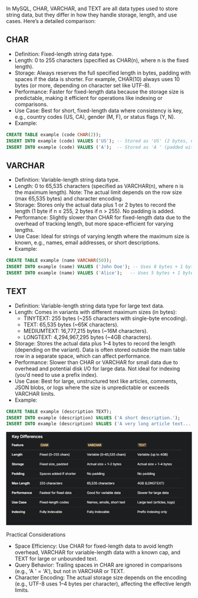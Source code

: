 In MySQL, CHAR, VARCHAR, and TEXT are all data types used to store string data, but they differ in how they handle storage, length, and use cases. Here’s a detailed comparison:

## CHAR
- Definition: Fixed-length string data type.
- Length: 0 to 255 characters (specified as CHAR(n), where n is the fixed length).
- Storage: Always reserves the full specified length in bytes, padding with spaces if the data is shorter. For example, CHAR(10) always uses 10 bytes (or more, depending on character set like UTF-8).
- Performance: Faster for fixed-length data because the storage size is predictable, making it efficient for operations like indexing or comparisons.
- Use Case: Best for short, fixed-length data where consistency is key, e.g., country codes (US, CA), gender (M, F), or status flags (Y, N).
- Example:
```sql
CREATE TABLE example (code CHAR(2));
INSERT INTO example (code) VALUES ('US'); -- Stored as 'US' (2 bytes, no padding needed).
INSERT INTO example (code) VALUES ('A');  -- Stored as 'A ' (padded with a space).
```
## VARCHAR
- Definition: Variable-length string data type.
- Length: 0 to 65,535 characters (specified as VARCHAR(n), where n is the maximum length). Note: The actual limit depends on the row size (max 65,535 bytes) and character encoding.
- Storage: Stores only the actual data plus 1 or 2 bytes to record the length (1 byte if n ≤ 255, 2 bytes if n > 255). No padding is added.
- Performance: Slightly slower than CHAR for fixed-length data due to the overhead of tracking length, but more space-efficient for varying lengths.
- Use Case: Ideal for strings of varying length where the maximum size is known, e.g., names, email addresses, or short descriptions.
- Example:
```sql
CREATE TABLE example (name VARCHAR(50));
INSERT INTO example (name) VALUES ('John Doe'); -- Uses 8 bytes + 1 byte for length.
INSERT INTO example (name) VALUES ('Alice');   -- Uses 5 bytes + 1 byte for length.
```
## TEXT
- Definition: Variable-length string data type for large text data.
- Length: Comes in variants with different maximum sizes (in bytes):
  - TINYTEXT: 255 bytes (~255 characters with single-byte encoding).
  - TEXT: 65,535 bytes (~65K characters).
  - MEDIUMTEXT: 16,777,215 bytes (~16M characters).
  - LONGTEXT: 4,294,967,295 bytes (~4GB characters).
- Storage: Stores the actual data plus 1–4 bytes to record the length (depending on the variant). Data is often stored outside the main table row in a separate space, which can affect performance.
- Performance: Slower than CHAR or VARCHAR for small data due to overhead and potential disk I/O for large data. Not ideal for indexing (you’d need to use a prefix index).
- Use Case: Best for large, unstructured text like articles, comments, JSON blobs, or logs where the size is unpredictable or exceeds VARCHAR limits.
- Example:
```sql
CREATE TABLE example (description TEXT);
INSERT INTO example (description) VALUES ('A short description.');
INSERT INTO example (description) VALUES ('A very long article text... [thousands of characters]');
```

![alt text](../image/compare-char-varchar-text.png)

Practical Considerations
- Space Efficiency: Use CHAR for fixed-length data to avoid length overhead, VARCHAR for variable-length data with a known cap, and TEXT for large or unbounded text.
- Query Behavior: Trailing spaces in CHAR are ignored in comparisons (e.g., 'A ' = 'A'), but not in VARCHAR or TEXT.
- Character Encoding: The actual storage size depends on the encoding (e.g., UTF-8 uses 1–4 bytes per character), affecting the effective length limits.
